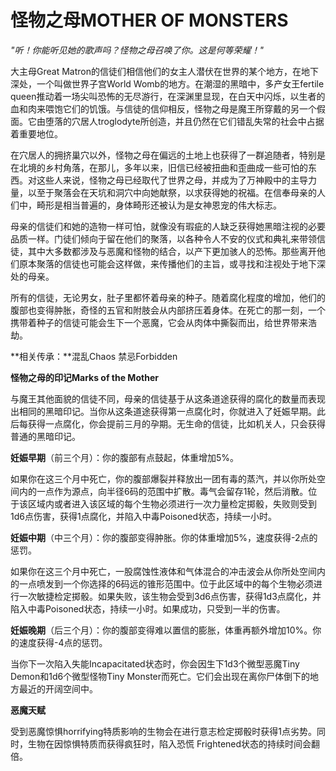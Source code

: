 # **怪物之母MOTHER OF MONSTERS**

*"听！你能听见她的歌声吗？怪物之母召唤了你。这是何等荣耀！"*

大主母Great
Matron的信徒们相信他们的女主人潜伏在世界的某个地方，在地下深处，一个叫做世界子宫World
Womb的地方。在潮湿的黑暗中，多产女王fertile
queen推动着一场尖叫恐怖的无尽游行，在深渊里显现，在白天中闪烁，以生者的血和肉来喂饱它们的饥饿。与信徒的信仰相反，怪物之母是魔王所穿戴的另一个假面。它由堕落的穴居人troglodyte所创造，并且仍然在它们错乱失常的社会中占据着重要地位。

在穴居人的拥挤巢穴以外，怪物之母在偏远的土地上也获得了一群追随者，特别是在北境的乡村角落，在那儿，多年以来，旧信已经被扭曲和歪曲成一些可怕的东西。对这些人来说，怪物之母已经取代了世界之母，并成为了万神殿中的主导力量，以至于聚落会在天坑和洞穴中向她献祭，以求获得她的祝福。在信奉母亲的人们中，畸形是相当普遍的，身体畸形还被认为是女神恩宠的伟大标志。

母亲的信徒们和她的造物一样可怕，就像没有瑕疵的人缺乏获得她黑暗注视的必要品质一样。门徒们倾向于留在他们的聚落，以各种令人不安的仪式和典礼来带领信徒，其中大多数都涉及与恶魔和怪物的结合，以产下更加骇人的恐怖。那些离开他们原本聚落的信徒也可能会这样做，来传播他们的主旨，或寻找和注视处于地下深处的母亲。

所有的信徒，无论男女，肚子里都怀着母亲的种子。随着腐化程度的增加，他们的腹部也变得肿胀，奇怪的五官和附肢会从内部挤压着身体。在死亡的那一刻，一个携带着种子的信徒可能会生下一个恶魔，它会从肉体中撕裂而出，给世界带来浩劫。

**相关传承：**混乱Chaos 禁忌Forbidden

**怪物之母的印记Marks of the Mother**

与魔王其他面貌的信徒不同，母亲的信徒基于从这条道途获得的腐化的数量而表现出相同的黑暗印记。当你从这条道途获得第一点腐化时，你就进入了妊娠早期。此后每获得一点腐化，你会提前三月的孕期。无生命的信徒，比如机关人，只会获得普通的黑暗印记。

**妊娠早期**（前三个月）：你的腹部有点鼓起，体重增加5%。

如果你在这三个月中死亡，你的腹部爆裂并释放出一团有毒的蒸汽，并以你所处空间内的一点作为源点，向半径6码的范围中扩散。毒气会留存1轮，然后消散。位于该区域内或者进入该区域的每个生物必须进行一次力量检定掷骰，失败则受到1d6点伤害，获得1点腐化，并陷入中毒Poisoned状态，持续一小时。

**妊娠中期**（中三个月）：你的腹部变得肿胀。你的体重增加5%，速度获得-2点的惩罚。

如果你在这三个月中死亡，一股腐蚀性液体和气体混合的冲击波会从你所处空间内的一点喷发到一个你选择的6码远的锥形范围中。位于此区域中的每个生物必须进行一次敏捷检定掷骰。如果失败，该生物会受到3d6点伤害，获得1d3点腐化，并陷入中毒Poisoned状态，持续一小时。如果成功，只受到一半的伤害。

**妊娠晚期**（后三个月）：你的腹部变得难以置信的膨胀，体重再额外增加10%。你的速度获得-4点的惩罚。

当你下一次陷入失能Incapacitated状态时，你会因生下1d3个微型恶魔Tiny
Demon和1d6个微型怪物Tiny
Monster而死亡。它们会出现在离你尸体倒下的地方最近的开阔空间中。

**恶魔天赋**

受到恶魔惊惧horrifying特质影响的生物会在进行意志检定掷骰时获得1点劣势。同时，生物在因惊惧特质而获得疯狂时，陷入恐慌
Frightened状态的持续时间会翻倍。
